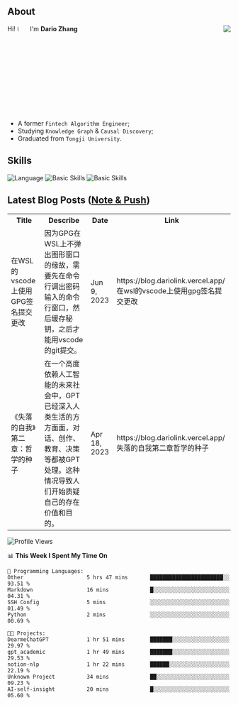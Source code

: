 ## About

<img align="right" src="https://github-readme-stats.vercel.app/api?username=dario-github&show_icons=true&bg_color=00000000&hide_title=true&hide_border=true&include_all_commits=true&count_private=true&theme=transparent" />

Hi! <img src="https://media.giphy.com/media/hvRJCLFzcasrR4ia7z/giphy.gif" width="5%"> I'm **Dario Zhang**

- A former `Fintech Algorithm Engineer`;
- Studying `Knowledge Graph` & `Causal Discovery`;
- Graduated from `Tongji University`.

## Skills

![Language](https://skillicons.dev/icons?i=py,matlab,pytorch,latex,regex,mysql,sqlite)
![Basic Skills](https://skillicons.dev/icons?i=bash,git,linux,md)
![Basic Skills](https://skillicons.dev/icons?i=vim,vscode,jupyterlab)

## Latest Blog Posts ([Note & Push](https://blog.dariolink.vercel.app/))

<table>
  <tr><th>Title</th><th>Describe</th><th>Date</th><th>Link</th></tr>
  <!-- BLOG-POST-LIST:START --><tr><td>在WSL的vscode上使用GPG签名提交更改</td><td>因为GPG在WSL上不弹出图形窗口的缘故，需要先在命令行调出密码输入的命令行窗口，然后缓存秘钥，之后才能用vscode的git提交。</td><td>Jun 9, 2023</td><td>https://blog.dariolink.vercel.app/在wsl的vscode上使用gpg签名提交更改</td></tr><tr><td>《失落的自我》第二章：哲学的种子</td><td>在一个高度依赖人工智能的未来社会中，GPT已经深入人类生活的方方面面，对话、创作、教育、决策等都被GPT处理。这种情况导致人们开始质疑自己的存在价值和目的。</td><td>Apr 18, 2023</td><td>https://blog.dariolink.vercel.app/失落的自我第二章哲学的种子</td></tr><!-- BLOG-POST-LIST:END -->
</table>

<!--START_SECTION:waka-->
![Profile Views](http://img.shields.io/badge/Profile%20Views-0-blue)

📊 **This Week I Spent My Time On** 

```text
💬 Programming Languages: 
Other                    5 hrs 47 mins       ███████████████████████░░   93.51 % 
Markdown                 16 mins             █░░░░░░░░░░░░░░░░░░░░░░░░   04.31 % 
SSH Config               5 mins              ░░░░░░░░░░░░░░░░░░░░░░░░░   01.49 % 
Python                   2 mins              ░░░░░░░░░░░░░░░░░░░░░░░░░   00.69 % 

🐱‍💻 Projects: 
DearmeChatGPT            1 hr 51 mins        ███████░░░░░░░░░░░░░░░░░░   29.97 % 
gpt_academic             1 hr 49 mins        ███████░░░░░░░░░░░░░░░░░░   29.53 % 
notion-nlp               1 hr 22 mins        ██████░░░░░░░░░░░░░░░░░░░   22.19 % 
Unknown Project          34 mins             ██░░░░░░░░░░░░░░░░░░░░░░░   09.23 % 
AI-self-insight          20 mins             █░░░░░░░░░░░░░░░░░░░░░░░░   05.60 % 
```


<!--END_SECTION:waka-->
